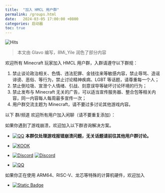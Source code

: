 ```yaml
---
title:  "加入 HMCL 用户群"
permalink: /groups.html
date:   2024-03-05 17:00:00 +0800
categories: 启动器
toc: true
---
```


![Hits](https://hits.seeyoufarm.com/api/count/incr/badge.svg?url=https%3A%2F%2Fdocs.hmcl.net%2Fgroups.html&count_bg=%233E4245&title_bg=%233E4245&icon=&icon_color=%23E7E7E7&title=%F0%9F%91%80&edge_flat=false)

> 本文由 Glavo 编写，8Mi_Yile 润色了部分内容

欢迎所有 Minecraft 玩家加入 HMCL 用户群，入群请遵守以下群规：

1. 禁止谈论政治相关、色情、违法犯罪、金钱往来等敏感内容，禁止辱骂、造谣诽谤、恶俗、等行为，禁止讨论精神疾病、LGBT 等话题，请尊重每一个人；
2. 禁止倒垃圾、宣泄个人情绪、引战、刻意误导等破坏讨论环境的行为；
3. 禁止发布与 Minecraft 无关的广告，可以适当宣传服务器、整合包等相关内容，同一内容每人每周最多宣传一次；
4. 用户群交流主题为 Minecraft，请不要过多讨论其他游戏内容。


以下 群/频道 欢迎所有用户加入闲聊（请不要重复添加）：

如果你遇到了游戏崩溃，欢迎加入以下群咨询解决方案。
* [![QQ](https://img.shields.io/badge/Minecraft_报错崩溃交流群（666546887）-blue?style=for-the-badge&logo=tencentqq&logoColor=red&label=加入)](https://qm.qq.com/q/nG0Ti1kJri)
**本群仅处理游戏报错崩溃问题，无关话题请前往其他用户群讨论。**

* [![KOOK](https://jee.li/8E)](https://kook.top/Kx7n3t)
* [![Discord](https://img.shields.io/badge/HMCL_Discord%E9%A2%91%E9%81%93-blue?style=for-the-badge&logo=discord&label=%E5%8A%A0%E5%85%A5)](https://discord.gg/jVvC7HfM6U) [![Discord](https://img.shields.io/discord/879708313435123742?style=for-the-badge&logo=discord&label=%E5%9C%A8%E7%BA%BF%E4%BA%BA%E6%95%B0)](https://discord.gg/jVvC7HfM6U)
* [![QQ](https://img.shields.io/badge/HMCL_用户交流群（633640264）-blue?style=for-the-badge&logo=tencentqq&logoColor=red&label=加入)](https://qm.qq.com/q/fvJueufsvC)


如果你正在使用 ARM64、RISC-V、龙芯等特殊的计算机硬件，欢迎加入
* [![Static Badge](https://img.shields.io/badge/HMCL_非主流硬件交流群（737461713）-blue?style=for-the-badge&logo=tencentqq&logoColor=red&label=加入)](https://qm.qq.com/q/C935haj8xW)

